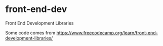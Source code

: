 # front-end-dev
Front End Development Libraries

Some code comes from https://www.freecodecamp.org/learn/front-end-development-libraries/
